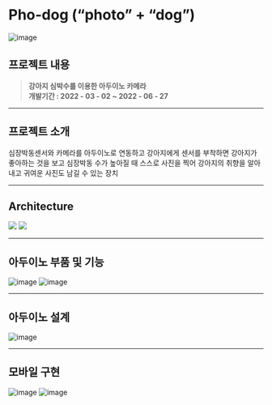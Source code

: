 # Pho-dog (“photo” + “dog”)
![image](https://github.com/Dasolss/Pho-dog/assets/106011096/18c53eeb-c048-473c-b0c4-7d6d2b966760)

## 프로젝트 내용
>**강아지 심박수를 이용한 아두이노 카메라**   
>**개발기간 : 2022 - 03 - 02 ~ 2022 - 06 - 27**

<hr></hr>

## 프로젝트 소개
심장박동센서와 카메라를 아두이노로 연동하고 강아지에게 센서를 부착하면 강아지가 좋아하는 것을 보고 
심장박동 수가 높아질 때  스스로 사진을 찍어 강아지의 취향을 알아내고 귀여운 사진도 남길 수 있는 장치

<hr></hr>

## Architecture
<div class="badge-container">
<img src="https://img.shields.io/badge/arduino-00878F?style=flat-square&logo=arduino&logoColor=white"/>
<img src="https://img.shields.io/badge/android-3DDC84?style=flat-square&logo=android&logoColor=white"/>

<hr></hr>

## 아두이노 부품 및 기능
![image](https://github.com/Dasolss/Pho-dog/assets/106011096/d29a77a7-7547-4865-9034-c2152fc00be0)
![image](https://github.com/Dasolss/Pho-dog/assets/106011096/26097051-046b-477f-8ac9-bb84da2c8cb3)

<hr></hr>

## 아두이노 설계
![image](https://github.com/Dasolss/Pho-dog/assets/106011096/8c739099-e21d-421c-81e0-5618928f5e93)

<hr></hr>

## 모바일 구현
![image](https://github.com/Dasolss/Pho-dog/assets/106011096/45d8d7d2-cce0-447e-9a28-3b368db8fbd9)
![image](https://github.com/Dasolss/Pho-dog/assets/106011096/b4bb407c-a0ee-41f1-a41c-a7091bb74752)

